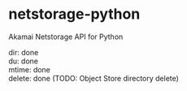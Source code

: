 # netstorage-python
Akamai Netstorage API for Python  

dir: done  
du: done  
mtime: done  
delete: done (TODO: Object Store directory delete)  


